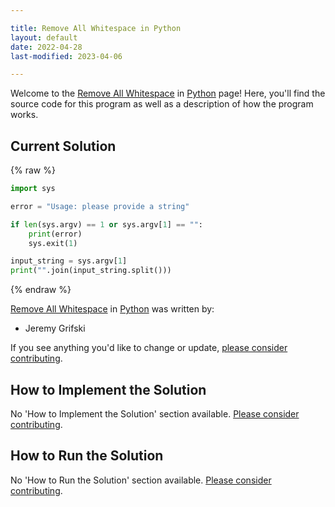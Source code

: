 ```yaml
---

title: Remove All Whitespace in Python
layout: default
date: 2022-04-28
last-modified: 2023-04-06

---
```


Welcome to the [Remove All Whitespace](https://sampleprograms.io/projects/remove-all-whitespace) in [Python](https://sampleprograms.io/languages/python) page! Here, you'll find the source code for this program as well as a description of how the program works.

## Current Solution

{% raw %}

```python
import sys

error = "Usage: please provide a string"

if len(sys.argv) == 1 or sys.argv[1] == "":
    print(error)
    sys.exit(1)

input_string = sys.argv[1]
print("".join(input_string.split()))
```

{% endraw %}

[Remove All Whitespace](https://sampleprograms.io/projects/remove-all-whitespace) in [Python](https://sampleprograms.io/languages/python) was written by:

- Jeremy Grifski

If you see anything you'd like to change or update, [please consider contributing](https://github.com/TheRenegadeCoder/sample-programs).

## How to Implement the Solution

No 'How to Implement the Solution' section available. [Please consider contributing](https://github.com/TheRenegadeCoder/sample-programs-website).

## How to Run the Solution

No 'How to Run the Solution' section available. [Please consider contributing](https://github.com/TheRenegadeCoder/sample-programs-website).